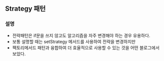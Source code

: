 ## Strategy 패턴

### 설명

- 전략패턴은 if문을 쓰지 않고도 알고리즘을 자주 변경해야 하는 경우 유용하다.
- 보통 설명할 때는 setStrategy 메서드를 사용하여 전략을 변경하지만
- 팩토리메서드 패턴과 융합하여 더 효율적으로 사용할 수 있는 것을 어떤 블로그에서 보았다.
